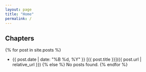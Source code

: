 ```yaml
---
layout: page
title: "Home"
permalink: /
---
```


## Chapters

{% for post in site.posts %}
  * {{ post.date | date: "%B %d, %Y" }} [{{ post.title }}]({{ post.url | relative_url }})
{% else %}
  No posts found.
{% endfor %}
